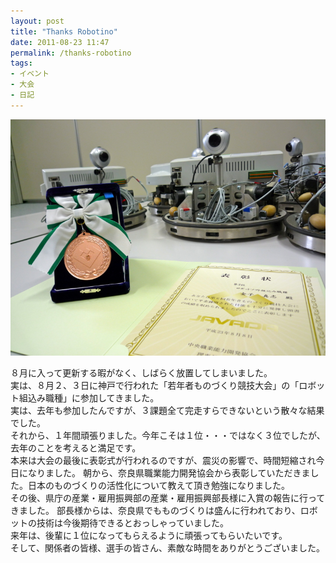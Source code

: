 ```yaml
---
layout: post
title: "Thanks Robotino"
date: 2011-08-23 11:47
permalink: /thanks-robotino
tags:
- イベント
- 大会
- 日記
---
```

![top_img](/assets/images/20110823114707.jpg)

８月に入って更新する暇がなく、しばらく放置してしまいました。  
実は、８月２、３日に神戸で行われた「若年者ものづくり競技大会」の「ロボット組込み職種」に参加してきました。  
実は、去年も参加したんですが、３課題全て完走すらできないという散々な結果でした。  
それから、１年間頑張りました。今年こそは１位・・・ではなく３位でしたが、去年のことを考えると満足です。  
本来は大会の最後に表彰式が行われるのですが、震災の影響で、時間短縮され今日になりました。
朝から、奈良県職業能力開発協会から表彰していただきました。日本のものづくりの活性化について教えて頂き勉強になりました。  
その後、県庁の産業・雇用振興部の産業・雇用振興部長様に入賞の報告に行ってきました。
部長様からは、奈良県でもものづくりは盛んに行われており、ロボットの技術は今後期待できるとおっしゃっていました。  
来年は、後輩に１位になってもらえるように頑張ってもらいたいです。  
そして、関係者の皆様、選手の皆さん、素敵な時間をありがとうございました。
